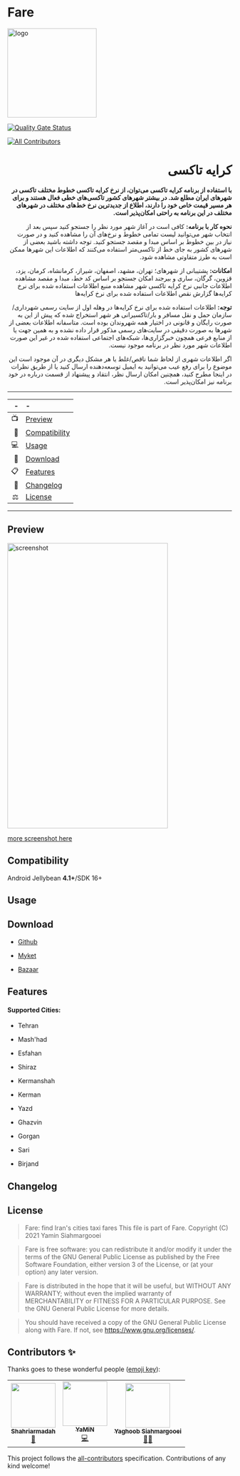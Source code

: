 # Fare

<img src="https://raw.githubusercontent.com/yamin8000/Fare/master/app/src/main/ic_launcher-playstore.png" alt="logo" width="200" height="200"/>

[![Quality Gate Status](https://sonarcloud.io/api/project_badges/measure?project=yamin8000_Fare&metric=alert_status)](https://sonarcloud.io/dashboard?id=yamin8000_Fare)

<!-- ALL-CONTRIBUTORS-BADGE:START - Do not remove or modify this section -->

[![All Contributors](https://img.shields.io/badge/all_contributors-3-orange.svg?style=flat-square)](#contributors-)

<!-- ALL-CONTRIBUTORS-BADGE:END -->

<div dir=rtl>

# کرایه تاکسی

**با استفاده از برنامه کرایه تاکسی می‌توان، از نرخ کرایه تاکسی خطوط مختلف تاکسی در شهرهای ایران مطلع شد.
در بیشتر شهرهای کشور تاکسی‌های خطی فعال هستند و برای هر مسیر قیمت خاص خود را دارند، اطلاع از جدیدترین نرخ خط‌های مختلف در شهرهای مختلف در این برنامه به راحتی امکان‌پذیر است.**

**نحوه کار با برنامه:**
کافی است در آغاز شهر مورد نظر را جستجو کنید سپس بعد از انتخاب شهر 
می‌توانید لیست تمامی خطوط و نرخ‌های آن را مشاهده کنید و در صورت نیاز در 
بین خطوط بر اساس مبدا و مقصد جستجو کنید. توجه داشته باشید بعضی از شهرهای
 کشور به جای خط از تاکسی‌متر استفاده می‌کنند که اطلاعات این شهرها ممکن 
است به طرز متفاوتی مشاهده شود.

**امکانات:**
پشتیبانی از شهرهای؛ تهران، مشهد، اصفهان، شیراز، کرمانشاه، کرمان، یزد، قزوین، گرگان، ساری و بیرجند
امکان جستجو بر اساس کد خط، مبدا و مقصد
مشاهده اطلاعات جانبی نرخ کرایه تاکسی شهر
مشاهده منبع اطلاعات استفاده شده برای نرخ کرایه‌ها
گزارش نقص اطلاعات استفاده شده برای نرخ کرایه‌ها

**توجه:**
اطلاعات استفاده شده برای نرخ کرایه‌ها در وهله اول از سایت رسمی شهرداری/سازمان حمل و نقل مسافر و بار/تاکسیرانی هر شهر استخراج شده که پیش از این به صورت رایگان و قانونی در اختیار همه شهروندان بوده است. متاسفانه اطلاعات بعضی از شهرها به صورت دقیقی در سایت‌های رسمی مذکور قرار داده نشده و به همین جهت یا از منابع فرعی همچون خبرگزاری‌ها، شبکه‌های اجتماعی استفاده شده در غیر این صورت اطلاعات شهر مورد نظر در برنامه موجود نیست.

اگر اطلاعات شهری از لحاظ شما ناقص/غلط یا هر مشکل دیگری در آن موجود است این موضوع را برای رفع عیب می‌توانید به ایمیل توسعه‌دهنده ارسال کنید یا از طریق نظرات در اینجا مطرح کنید، همچنین امکان ارسال نظر، انتقاد و پیشنهاد از قسمت درباره در خود برنامه نیز امکان‌پذیر است.

</div>

---

| -   | -                               |
| ---:|:------------------------------- |
| 📺  | [Preview](#Preview)             |
| 📱  | [Compatibility](#Compatibility) |
| 💻  | [Usage](#Usage)                 |
| 📩  | [Download](#Download)           |
| 📋  | [Features](#Features)           |
| 🧾  | [Changelog](#Changelog)         |
| ⚖️  | [License](#License)             |

---

## Preview

<img src="https://raw.githubusercontent.com/yamin8000/Fare/master/screenshot/1.0/search_line_filter.png" alt="screenshot" width="360" height="640"/>

[more screenshot here](https://github.com/yamin8000/Fare/tree/master/screenshot)

## Compatibility

  Android Jellybean **4.1+**/SDK 16+

## Usage

## Download

- [Github](https://github.com/yamin8000/Fare/releases)

- [Myket](https://myket.ir/app/com.github.yamin8000.fare)

- [Bazaar](https://cafebazaar.ir/app/com.github.yamin8000.fare)

## Features

#### Supported Cities:

- Tehran

- Mash'had

- Esfahan

- Shiraz

- Kermanshah

- Kerman

- Yazd

- Ghazvin

- Gorgan

- Sari

- Birjand

## Changelog

## License

> Fare: find Iran's cities taxi fares
> This file is part of Fare.
> Copyright (C) 2021  Yamin Siahmargooei

> Fare is free software: you can redistribute it and/or modify
> it under the terms of the GNU General Public License as published by
> the Free Software Foundation, either version 3 of the License, or
> (at your option) any later version.

> Fare is distributed in the hope that it will be useful,
> but WITHOUT ANY WARRANTY; without even the implied warranty of
> MERCHANTABILITY or FITNESS FOR A PARTICULAR PURPOSE.  See the
> GNU General Public License for more details.

> You should have received a copy of the GNU General Public License
> along with Fare.  If not, see <https://www.gnu.org/licenses/>.

## Contributors ✨

Thanks goes to these wonderful people ([emoji key](https://allcontributors.org/docs/en/emoji-key)):

<!-- ALL-CONTRIBUTORS-LIST:START - Do not remove or modify this section -->

<!-- prettier-ignore-start -->

<!-- markdownlint-disable -->

<table>
  <tr>
    <td align="center"><a href="https://github.com/Shahriarmadah"><img src="https://avatars.githubusercontent.com/u/52094145?v=4?s=100" width="100px;" alt=""/><br /><sub><b>Shahriarmadah</b></sub></a><br /><a href="#ideas-Shahriarmadah" title="Ideas, Planning, & Feedback">🤔</a></td>
    <td align="center"><a href="https://github.com/yamin8000"><img src="https://avatars.githubusercontent.com/u/5001708?v=4?s=100" width="100px;" alt=""/><br /><sub><b>YaMiN</b></sub></a><br /><a href="https://github.com/yamin8000/Fare/commits?author=yamin8000" title="Code">💻</a></td>
    <td align="center"><a href="http://yyss.ir"><img src="https://avatars.githubusercontent.com/u/9123711?v=4?s=100" width="100px;" alt=""/><br /><sub><b>Yaghoob Siahmargooei</b></sub></a><br /><a href="#mentoring-yaghoob" title="Mentoring">🧑‍🏫</a></td>
  </tr>
</table>

<!-- markdownlint-restore -->

<!-- prettier-ignore-end -->

<!-- ALL-CONTRIBUTORS-LIST:END -->

This project follows the [all-contributors](https://github.com/all-contributors/all-contributors) specification. Contributions of any kind welcome!
